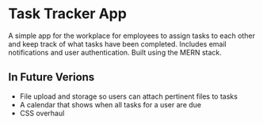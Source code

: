 # Task Tracker App

A simple app for the workplace for employees to assign tasks to each other and keep track of what tasks have been completed. Includes email notifications and user authentication. Built using the MERN stack.

## In Future Verions

- File upload and storage so users can attach pertinent files to tasks
- A calendar that shows when all tasks for a user are due
- CSS overhaul
